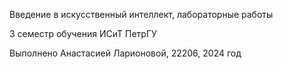 Введение в искусственный интеллект, лабораторные работы 

3 семестр обучения ИСиТ ПетрГУ

Выполнено Анастасией Ларионовой, 22206, 2024 год
